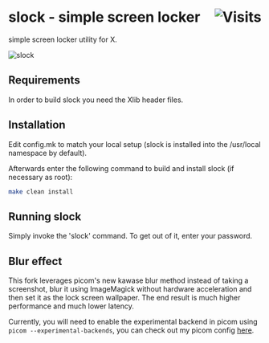 # slock - simple screen locker <img alt="Visits" align="right" src="https://badges.pufler.dev/visits/nho1ix/slock"/>

simple screen locker utility for X. 

![slock](https://i.imgur.com/2R315sM.gif)

## Requirements

In order to build slock you need the Xlib header files.

## Installation

Edit config.mk to match your local setup (slock is installed into
the /usr/local namespace by default).

Afterwards enter the following command to build and install slock
(if necessary as root):

```sh
make clean install
```

## Running slock

Simply invoke the 'slock' command. To get out of it, enter your password.

## Blur effect

This fork leverages picom's new kawase blur method instead of taking a screenshot, blur it using ImageMagick without hardware acceleration and then set it as the lock screen wallpaper.
The end result is much higher performance and much lower latency.

Currently, you will need to enable the experimental backend in picom using `picom --experimental-backends`, you can check out my picom config [here](https://github.com/khuedoan/dotfiles/blob/master/.config/picom/picom.conf#L29).
